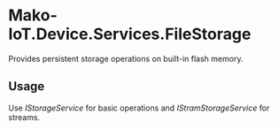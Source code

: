 # Mako-IoT.Device.Services.FileStorage
Provides persistent storage operations on built-in flash memory.

## Usage
Use _IStorageService_ for basic operations and _IStramStorageService_ for streams.

